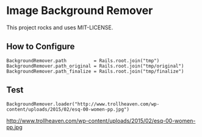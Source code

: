 # Image Background Remover

This project rocks and uses MIT-LICENSE.

## How to Configure

```
BackgroundRemover.path          = Rails.root.join("tmp")
BackgroundRemover.path_original = Rails.root.join("tmp/original")
BackgroundRemover.path_finalize = Rails.root.join("tmp/finalize")
```

## Test

```
BackgroundRemover.loader("http://www.trollheaven.com/wp-content/uploads/2015/02/esq-00-women-pp.jpg")
```

http://www.trollheaven.com/wp-content/uploads/2015/02/esq-00-women-pp.jpg
